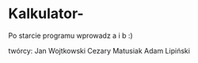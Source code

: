 # Kalkulator-
Po starcie programu wprowadz a i b :) 

twórcy: 
Jan Wojtkowski 
Cezary Matusiak
Adam Lipiński
